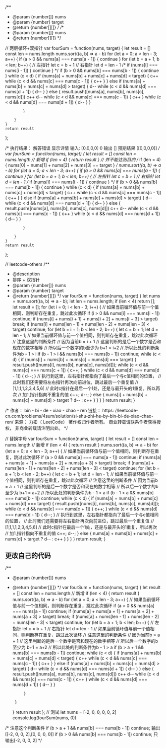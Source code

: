/**
 * @param {number[]} nums
 * @param {number} target
 * @return {number[][]}
 */
/**
 * @param {number[]} nums
 * @return {number[][]}
 */

// 两层循环+双指针
var fourSum = function(nums, target) {
	let result = []
	const len = nums.length
	nums.sort((a, b) => a - b)
	for (let a = 0; a < len - 3; a++) {
		if (a > 0 && nums[a] === nums[a - 1]) {
			continue
		}
		for (let b = a + 1; b < len; b++) {
			// 左指针
			let c = b + 1
			// 右指针
			let d = len - 1
			/* if (nums[i] === nums[i - 1]) {
				continue
			} */
			if (b > 0 && nums[b] === nums[b - 1]) {
				continue
			}
			while (c < d) {
				if (nums[a] + nums[b] + nums[c] + nums[d] < target) {
					c++
					while (c < d && nums[c] === nums[c - 1]) {
						c++
					}
				} else if (nums[a] + nums[b] + nums[c] + nums[d] > target) {
					d--
					while (c < d && nums[d] === nums[d + 1]) {
						d--
					}
				} else {
					result.push([nums[a], nums[b], nums[c], nums[d]])
					c++
					d--
					while (c < d && nums[c] === nums[c - 1]) {
						c++
					}
					while (c < d && nums[d] === nums[d + 1]) {
						d--
					}
				}

			}

		}
	}
	return result
};

/* 
执行结果：
解答错误
显示详情
输入:
[0,0,0,0]
0
输出
[]
预期结果
[[0,0,0,0]]
 */
var fourSum = function(nums, target) {
	let result = []
	const len = nums.length
	// 新增
	if (len < 4) {
		return result
	}
	// 并不能达到目的
	/* if (len = 4) {
		nums[0] + nums[1] + nums[2] + nums[3] == target
	} */
	nums.sort((a, b) => a - b)
	for (let a = 0; a < len - 3; a++) {
		if (a > 0 && nums[a] === nums[a - 1]) {
			continue
		}
		for (let b = a + 1; b < len; b++) {
			// 左指针
			let c = b + 1
			// 右指针
			let d = len - 1
			/* if (nums[i] === nums[i - 1]) {
				continue
			} */
			if (b > 0 && nums[b] === nums[b - 1]) {
				continue
			}
			while (c < d) {
				if (nums[a] + nums[b] + nums[c] + nums[d] < target) {
					c++
					while (c < d && nums[c] === nums[c - 1]) {
						c++
					}
				} else if (nums[a] + nums[b] + nums[c] + nums[d] > target) {
					d--
					while (c < d && nums[d] === nums[d + 1]) {
						d--
					}
				} else {
					result.push([nums[a], nums[b], nums[c], nums[d]])
					c++
					d--
					while (c < d && nums[c] === nums[c - 1]) {
						c++
					}
					while (c < d && nums[d] === nums[d + 1]) {
						d--
					}
				}

			}

		}
	}
	return result
};

// leetcode-others
/**
 * @description
 * 排序 + 双指针
 * @param {number[]} nums
 * @param {number} target
 * @return {number[][]}
 */
var fourSum = function(nums, target) {
	let nums = nums.sort((a, b) => a - b);
	let len = nums.length;
	if (len < 4) return [];
	let result = [];
	for (let i = 0; i < len - 3; i++) {
		// 如果当前循环值与前一个值相同，则判断存在重复，跳过此次循环
		if (i > 0 && nums[i] === nums[i - 1]) continue;
		if (nums[i] + nums[i + 1] + nums[i + 2] + nums[i + 3] > target) break;
		if (nums[i] + nums[len - 1] + nums[len - 2] + nums[len - 3] < target) continue;
		for (let b = i + 1; b < len - 2; b++) {
			let c = b + 1;
			let d = len - 1;
			// 如果当前循环值与前一个值相同，则判断存在重复，跳过此次循环
			// 注意这里的判断条件
			// 因为当前b = i + 1
			// 这里判断的是后一个数字是否和现在的数字相等
			// 所以后一个数字的b至少为 b+1 = i+2
			// 所以此处的判断条件为b - 1 > i
			if (b - 1 > i && nums[b] === nums[b - 1]) continue;
			while (c < d) {
				if (nums[i] + nums[b] + nums[c] + nums[d] === target) {
					result.push([nums[i], nums[b], nums[c], nums[d]]);
					while (c < d && nums[c] === nums[c + 1]) {
						c++;
					}
					while (c < d && nums[d] === nums[d - 1]) {
						d--;
					}
					// 执行到这里，左右指针都指向了最后一个与c值相同的位置，
					// 此时我们还需要将左右指针再次向前进位，跳过最后一个重复值
					// [1,1,1,1,2,3,4,5,6]
					// 此时c指针在最后一个1处，还是与最开头的1重复，所以再次
					// 加1,指针指向不重复的值
					c++;
					d--;
				} else {
					nums[i] + nums[b] + nums[c] + nums[d] > target ?
						d--
						:
						c++
				}
			}
		}
	}
	return result;
}


/* 作者： bin - bi - de - xiao - chao - ren
链接： https: //leetcode-cn.com/problems/4sum/solution/si-shu-zhi-he-by-bin-bi-de-xiao-chao-ren/
	来源： 力扣（ LeetCode）
著作权归作者所有。 商业转载请联系作者获得授权， 非商业转载请注明出处。 */

// 替换字母
var fourSum = function(nums, target) {
	let result = []
	const len = nums.length
	// 新增
	if (len < 4) {
		return result
	}
	nums.sort((a, b) => a - b)
	for (let a = 0; a < len - 3; a++) {
		// 如果当前循环值与前一个值相同，则判断存在重复，跳过此次循环
		if (a > 0 && nums[a] === nums[a - 1]) continue;
		if (nums[a] + nums[a + 1] + nums[a + 2] + nums[a + 3] > target) break;
		if (nums[a] + nums[len - 1] + nums[len - 2] + nums[len - 3] < target) continue;
		for (let b = a + 1; b < len - 2; b++) {
			let c = b + 1;
			let d = len - 1;
			// 如果当前循环值与前一个值相同，则判断存在重复，跳过此次循环
			// 注意这里的判断条件
			// 因为当前b = a + 1
			// 这里判断的是后一个数字是否和现在的数字相等
			// 所以后一个数字的b至少为 b+1 = a+2
			// 所以此处的判断条件为b - 1 > a
			if (b - 1 > a && nums[b] === nums[b - 1]) continue;
			while (c < d) {
				if (nums[a] + nums[b] + nums[c] + nums[d] === target) {
					result.push([nums[i], nums[b], nums[c], nums[d]]);
					while (c < d && nums[c] === nums[c + 1]) {
						c++;
					}
					while (c < d && nums[d] === nums[d - 1]) {
						d--;
					}
					// 执行到这里，左右指针都指向了最后一个与c值相同的位置，
					// 此时我们还需要将左右指针再次向前进位，跳过最后一个重复值
					// [1,1,1,1,2,3,4,5,6]
					// 此时c指针在最后一个1处，还是与最开头的1重复，所以再次
					// 加1,指针指向不重复的值
					c++;
					d--;
				} else {
					nums[a] + nums[b] + nums[c] + nums[d] > target ?
						d--
						:
						c++
				}
			}
		}
	}
	return result;
}


## 更改自己的代码
/**
 * @param {number[]} nums
 * @return {number[][]}
 */
var fourSum = function(nums, target) {
	let result = []
	const len = nums.length
	// 新增
	if (len < 4) {
		return result
	}
	nums.sort((a, b) => a - b)
	for (let a = 0; a < len - 3; a++) {
		// 如果当前循环值与前一个值相同，则判断存在重复，跳过此次循环
		if (a > 0 && nums[a] === nums[a - 1]) continue;
		if (nums[a] + nums[a + 1] + nums[a + 2] + nums[a + 3] > target) break;
		if (nums[a] + nums[len - 1] + nums[len - 2] + nums[len - 3] < target) continue;
		for (let b = a + 1; b < len; b++) {
			// 左指针
			let c = b + 1
			// 右指针
			let d = len - 1
			// 如果当前循环值与前一个值相同，则判断存在重复，跳过此次循环
			// 注意这里的判断条件
			// 因为当前b = a + 1
			// 这里判断的是后一个数字是否和现在的数字相等
			// 所以后一个数字的b至少为 b+1 = a+2
			// 所以此处的判断条件为b - 1 > a
			if (b > a + 1 && nums[b] === nums[b - 1]) continue;
			while (c < d) {
				if (nums[a] + nums[b] + nums[c] + nums[d] < target) {
					c++
					while (c < d && nums[c] === nums[c - 1]) {
						c++
					}
				} else if (nums[a] + nums[b] + nums[c] + nums[d] > target) {
					d--
					while (c < d && nums[d] === nums[d + 1]) {
						d--
					}
				} else {
					result.push([nums[a], nums[b], nums[c], nums[d]])
					c++
					d--
					while (c < d && nums[c] === nums[c - 1]) {
						c++
					}
					while (c < d && nums[d] === nums[d + 1]) {
						d--
					}
				}

			}

		}
	}
	return result
};
// 测试
let nums = [-2, 0, 0, 0, 0, 2]
console.log(fourSum(nums, 0))

/* 
注意这个判断条件
if (b > a + 1 && nums[b] === nums[b - 1]) continue;
输出[[-2, 0, 0, 2],[0, 0, 0, 0]]
if (b > 0 && nums[b] === nums[b - 1]) continue;
只输出[-2, 0, 0, 2]
 */



